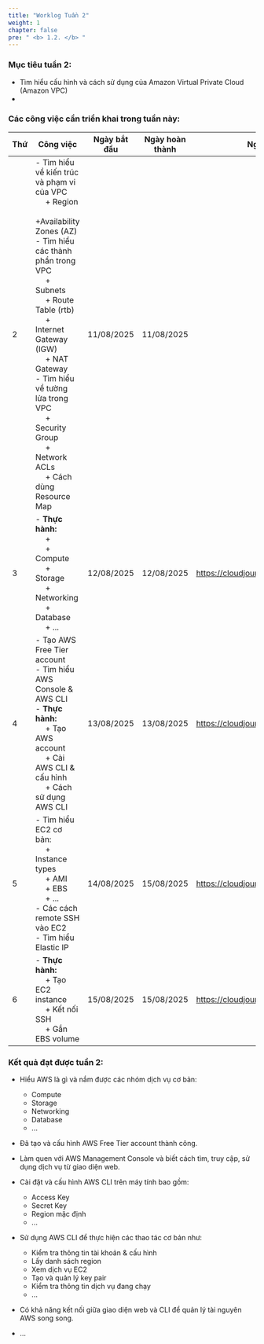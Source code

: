 ```yaml
---
title: "Worklog Tuần 2"
weight: 1
chapter: false
pre: " <b> 1.2. </b> "
---
```


### Mục tiêu tuần 2:

* Tìm hiểu cấu hình và cách sử dụng của Amazon Virtual Private Cloud (Amazon VPC)
* 

### Các công việc cần triển khai trong tuần này:
| Thứ | Công việc                                                                                                                                                                                    | Ngày bắt đầu | Ngày hoàn thành | Nguồn tài liệu                            |
| --- | ------------------------------------------------------------------------------------------------------------------------------------------------------------------------------------------- | ------------ | --------------- | ----------------------------------------- |
| 2   | - Tìm hiểu về kiến trúc và phạm vi của VPC <br>&emsp; + Region <br>&emsp; +Availability Zones (AZ) <br> - Tìm hiểu các thành phần trong VPC <br>&emsp; + Subnets <br>&emsp; + Route Table (rtb) <br>&emsp; + Internet Gateway (IGW) <br>&emsp; + NAT Gateway <br> - Tìm hiểu về tường lửa trong VPC <br>&emsp; + Security Group <br>&emsp; + Network ACLs <br>&emsp; + Cách dùng Resource Map <br>                                                                                               | 11/08/2025   | 11/08/2025      |
| 3   | - **Thực hành:** <br>&emsp; + <br>&emsp; + Compute <br>&emsp; + Storage <br>&emsp; + Networking <br>&emsp; + Database <br>&emsp; + ... <br>                                            | 12/08/2025   | 12/08/2025      | <https://cloudjourney.awsstudygroup.com/> |
| 4   | - Tạo AWS Free Tier account <br> - Tìm hiểu AWS Console & AWS CLI <br> - **Thực hành:** <br>&emsp; + Tạo AWS account <br>&emsp; + Cài AWS CLI & cấu hình <br> &emsp; + Cách sử dụng AWS CLI | 13/08/2025   | 13/08/2025      | <https://cloudjourney.awsstudygroup.com/> |
| 5   | - Tìm hiểu EC2 cơ bản: <br>&emsp; + Instance types <br>&emsp; + AMI <br>&emsp; + EBS <br>&emsp; + ... <br> - Các cách remote SSH vào EC2 <br> - Tìm hiểu Elastic IP   <br>                  | 14/08/2025   | 15/08/2025      | <https://cloudjourney.awsstudygroup.com/> |
| 6   | - **Thực hành:** <br>&emsp; + Tạo EC2 instance <br>&emsp; + Kết nối SSH <br>&emsp; + Gắn EBS volume                                                                                         | 15/08/2025   | 15/08/2025      | <https://cloudjourney.awsstudygroup.com/> |


### Kết quả đạt được tuần 2:

* Hiểu AWS là gì và nắm được các nhóm dịch vụ cơ bản: 
  * Compute
  * Storage
  * Networking 
  * Database
  * ...

* Đã tạo và cấu hình AWS Free Tier account thành công.

* Làm quen với AWS Management Console và biết cách tìm, truy cập, sử dụng dịch vụ từ giao diện web.

* Cài đặt và cấu hình AWS CLI trên máy tính bao gồm:
  * Access Key
  * Secret Key
  * Region mặc định
  * ...

* Sử dụng AWS CLI để thực hiện các thao tác cơ bản như:

  * Kiểm tra thông tin tài khoản & cấu hình
  * Lấy danh sách region
  * Xem dịch vụ EC2
  * Tạo và quản lý key pair
  * Kiểm tra thông tin dịch vụ đang chạy
  * ...

* Có khả năng kết nối giữa giao diện web và CLI để quản lý tài nguyên AWS song song.
* ...



